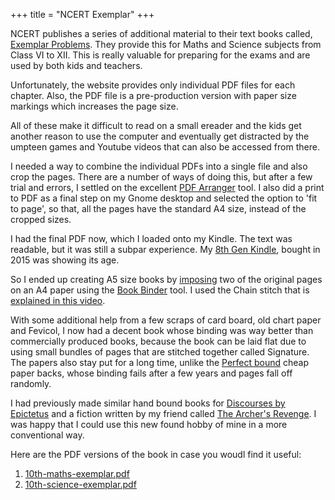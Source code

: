 +++
title = "NCERT Exemplar"
+++

NCERT publishes a series of additional material to their text books called,
[Exemplar Problems](https://ncert.nic.in/exemplar-problems.php?ln=en). They
provide this for Maths and Science subjects from Class VI to XII. This is
really valuable for preparing for the exams and are used by both kids and
teachers.

Unfortunately, the website provides only individual PDF files for each chapter.
Also, the PDF file is a pre-production version with paper size markings which
increases the page size.

All of these make it difficult to read on a small ereader and the kids get
another reason to use the computer and eventually get distracted by the umpteen
games and Youtube videos that can also be accessed from there.

I needed a way to combine the individual PDFs into a single file and also crop
the pages. There are a number of ways of doing this, but after a few trial and
errors, I settled on the excellent [PDF
Arranger](https://github.com/pdfarranger/pdfarranger) tool. I also did a print
to PDF as a final step on my Gnome desktop and selected the option to 'fit to
page', so that, all the pages have the standard A4 size, instead of the
cropped sizes.

I had the final PDF now, which I loaded onto my Kindle. The text was readable,
but it was still a subpar experience. My [8th Gen
Kindle](https://www.amazon.in/Kindle-reader-Glare-Free-Touchscreen-Display/dp/B0186FF45G),
bought in 2015 was showing its age.


So I ended up creating A5 size books by
[imposing](https://en.wikipedia.org/wiki/Imposition) two of the original pages
on an A4 paper using the [Book Binder](https://bookbinder.app/) tool. I used
the Chain stitch that is [explained in this
video](https://www.youtube.com/watch?v=0gDHKZcdgDg).

With some additional help from a few scraps of card board, old chart paper and
Fevicol, I now had a decent book whose binding was way better than commercially
produced books, because the book can be laid flat due to using small bundles of
pages that are stitched together called Signature. The papers also stay put for
a long time, unlike the [Perfect
bound](https://en.wikipedia.org/wiki/Bookbinding#Thermally_activated_binding)
cheap paper backs, whose binding fails after a few years and pages fall off
randomly.

I had previously made similar hand bound books for [Discourses by
Epictetus](https://standardebooks.org/ebooks/epictetus/discourses/george-long)
and a fiction written by my friend called [The Archer's
Revenge](https://sophia-publishing.github.io/). I was happy that I could use
this new found hobby of mine in a more conventional way.

Here are the PDF versions of the book in case you woudl find it useful:
1. [10th-maths-exemplar.pdf](https://fuchsia-shallow-minnow-246.mypinata.cloud/ipfs/bafybeihyg3gedp6b3xowurf7li3qww6duemjhx3d4w2tybnppwq5f3qi6y)
2. [10th-science-exemplar.pdf](https://fuchsia-shallow-minnow-246.mypinata.cloud/ipfs/bafybeibp4l3q3ryzb6f5prprcpzmvlkmxw5vgc3bplsmbhfjs2l22mdghi)


